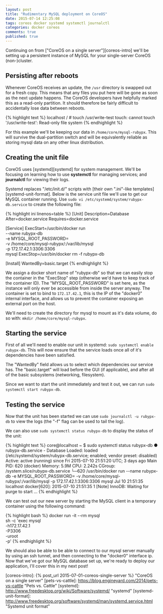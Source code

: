 ```yaml
---
layout: post
title: "Rudimentary MySQL deployment on CoreOS"
date: 2015-07-14 12:25:08
tags: coreos docker systemd systemctl journalctl
categories: docker coreos
comments: true
published: true
---
```


Continuing on from ["CoreOS on a single server"][coreos-intro] we'll be setting
up a persistent instance of MySQL for your single-server CoreOS (non-)cluster.

## Persisting after reboots
Whenever CoreOS receives an update, the `/usr` directory is swapped out for a
fresh copy. This means that any files you put here will be gone as soon as the
next update happens. The CoreOS developers have helpfully marked this as a
read-only partition. It should therefore be fairly difficult to accidentally
lose data between reboots.

{% highlight text %}
localhost / # touch /usr/write-test
touch: cannot touch '/usr/write-test': Read-only file system
{% endhighlight %}

For this example we'll be keeping our data in `/home/core/mysql-rubypx`. This
will survive the dual-partition switch and will be equivalently reliable as
storing mysql data on any other linux distribution.

## Creating the unit file
CoreOS uses [systemd][systemd] for system management. We'll be focusing on
learning how to use **systemctl** for managing services; and **journalctl** for
viewing their logs.

Systemd replaces "/etc/init.d/" scripts with [their own ".ini"-like
templates][systemd-unit-format]. Below is the service unit file we'll use to get
our MySQL container running. Use `sudo vi /etc/systemd/system/rubypx-db.service`
to create the following file:

{% highlight ini linenos=table %}
[Unit]
Description=Database
After=docker.service
Requires=docker.service

[Service]
ExecStart=/usr/bin/docker run \
  --name rubypx-db \
  -e MYSQL_ROOT_PASSWORD=<password> \
  -v /home/core/mysql-rubypx/:/var/lib/mysql \
  -p 172.17.42.1:3306:3306 \
  mysql
ExecStop=/usr/bin/docker rm -f rubypx-db

[Install]
WantedBy=basic.target
{% endhighlight %}

We assign a docker short name of "rubypx-db" so that we can easily stop the
container in the "ExecStop" step (otherwise we'd have to keep track of the
container ID). The "MYSQL_ROOT_PASSWORD" is set here, as the instance will only
ever be accessible from inside the server anyway. The container is set to bind
to `172.17.42.1`, this is the IP of the "docker0" internal interface, and allows
us to prevent the container exposing an external port on the host.

We'll need to create the directory for mysql to mount as it's data volume, do so
with: `mkdir /home/core/mysql-rubypx`.

## Starting the service
First of all we'll need to enable our unit in systemd: `sudo systemctl enable
rubypx-db`. This will now ensure that the service loads once all of it's
dependencies have been satisfied.

The "WantedBy" field allows us to select which dependencies our service has. The
"basic.target" will load before the GUI (if applicable), and after all of the
basic subsystems (networking, filesystem).

Since we want to start the unit immediately and test it out, we can run `sudo
systemctl start rubypx-db`.

## Testing the service
Now that the unit has been started we can use `sudo journalctl -u rubypx-db` to
view the logs (the "-f" flag can be used to tail the log).

We can also use `sudo systemctl status rubypx-db` to display the status of the
unit:

{% highlight text %}
core@localhost ~ $ sudo systemctl status rubypx-db
● rubypx-db.service - Database
   Loaded: loaded (/etc/systemd/system/rubypx-db.service; enabled; vendor preset: disabled)
   Active: active (running) since Fri 2015-07-10 21:51:20 UTC; 3 days ago
 Main PID: 620 (docker)
   Memory: 5.9M
      CPU: 2.242s
   CGroup: /system.slice/rubypx-db.service
           └─620 /usr/bin/docker run --name rubypx-db -e MYSQL_ROOT_PASSWORD=<password> -v /home/core/mysql-rubypx/:/var/lib/mysql -p 172.17.42.1:3306:3306 mysql
Jul 10 21:51:35 localhost docker[620]: 2015-07-10 21:51:35 1 [Note] InnoDB: Waiting for purge to start
...
{% endhighlight %}

We can test out our new server by starting the MySQL client in a temporary
container using the following command:

{% highlight bash %}
docker run -it --rm mysql \
  sh -c 'exec mysql \
    -h172.17.42.1 \
    -P3306 \
    -uroot \
    -p<password>'
{% endhighlight %}

We should also be able to be able to connect to our mysql server manually by
using an ssh tunnel, and then connecting to the "docker0" interface ip. Now that
we've got our MySQL database set up, we're ready to deploy our application, I'll
cover this in my next post!

[coreos-intro]: {% post_url 2015-07-01-coreos-single-server %} "CoreOS on a single server"
[pets-vs-cattle]: https://blog.engineyard.com/2014/pets-vs-cattle "Pets vs. Cattle"
[systemd]: http://www.freedesktop.org/wiki/Software/systemd/ "systemd"
[systemd-unit-format]: http://www.freedesktop.org/software/systemd/man/systemd.service.html "Systemd unit format"
